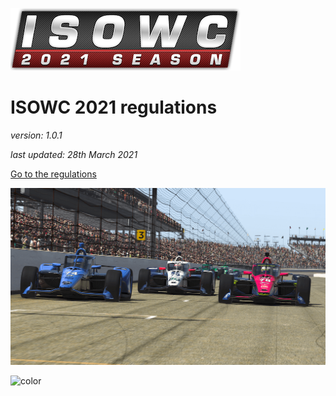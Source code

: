 ![logo](_images/league-logo.png ':size=400')

# ISOWC 2021 regulations
*version: 1.0.1*

*last updated: 28th March 2021*

[Go to the regulations](#introduction)

<!-- background image -->
![](_images/coverImage.png)

![color](#018ecc)
